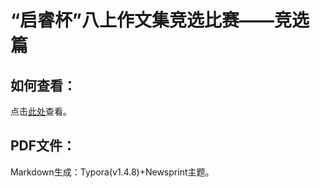 # “启睿杯”八上作文集竞选比赛——竞选篇

## 如何查看：
点击[此处](“启睿杯”八上作文集竞选比赛.md)查看。

## PDF文件：
Markdown生成：Typora(v1.4.8)+Newsprint主题。